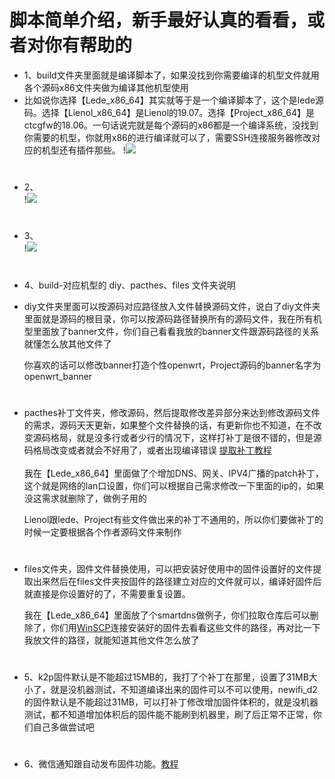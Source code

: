 # 脚本简单介绍，新手最好认真的看看，或者对你有帮助的

- 1、build文件夹里面就是编译脚本了，如果没找到你需要编译的机型文件就用各个源码x86文件夹做为编译其他机型使用<br>
- 比如说你选择【Lede_x86_64】其实就等于是一个编译脚本了，这个是lede源码。选择【Lienol_x86_64】是Lienol的19.07。选择【Project_x86_64】是ctcgfw的18.06。一句话说完就是每个源码的x86都是一个编译系统，没找到你需要的机型，你就用x86的进行编译就可以了，需要SSH连接服务器修改对应的机型还有插件那些。
!<img src="https://github.com/danshui-git/shuoming/blob/master/doc/x1.png" />
#
- 2、<br>
!<img src="https://github.com/danshui-git/shuoming/blob/master/doc/x221.png" />
#
- 3、<br>
!<img src="https://github.com/danshui-git/shuoming/blob/master/doc/331.png" />
#
- 4、build-对应机型的 diy、pacthes、files 文件夹说明

- diy文件夹里面可以按源码对应路径放入文件替换源码文件，说白了diy文件夹里面就是源码的根目录，你可以按源码路径替换所有的源码文件，我在所有机型里面放了banner文件，你们自己看看我放的banner文件跟源码路径的关系就懂怎么放其他文件了<br>


    你喜欢的话可以修改banner打造个性openwrt，Project源码的banner名字为openwrt_banner<br>

#
- pacthes补丁文件夹，修改源码，然后提取修改差异部分来达到修改源码文件的需求，源码天天更新，如果整个文件替换的话，有更新你也不知道，在不改变源码格局，就是没多行或者少行的情况下，这样打补丁是很不错的，但是源码格局改变或者就会不好用了，或者出现编译错误  [提取补丁教程](https://github.com/danshui-git/shuoming/blob/master/buding.md)<br><br>
    我在【Lede_x86_64】里面做了个增加DNS、网关、IPV4广播的patch补丁，这个就是网络的lan口设置，你们可以根据自己需求修改一下里面的ip的，如果没这需求就删除了，做例子用的<br>

    Lienol跟lede、Project有些文件做出来的补丁不通用的，所以你们要做补丁的时候一定要根据各个作者源码文件来制作
#
- files文件夹，固件文件替换使用，可以把安装好使用中的固件设置好的文件提取出来然后在files文件夹按固件的路径建立对应的文件就可以，编译好固件后就直接是你设置好的了，不需要重复设置。<br>
    
    我在【Lede_x86_64】里面放了个smartdns做例子，你们拉取仓库后可以删除了，你们用[WinSCP](https://winscp.net/eng/download.php)连接安装好的固件去看看这些文件的路径，再对比一下我放文件的路径，就能知道其他文件怎么放了
#
- 5、k2p固件默认是不能超过15MB的，我打了个补丁在那里，设置了31MB大小了，就是没机器测试，不知道编译出来的固件可以不可以使用，newifi_d2的固件默认是不能超过31MB，可以打补丁修改增加固件体积的，就是没机器测试，都不知道增加体积后的固件能不能刷到机器里，刷了后正常不正常，你们自己多做尝试吧
#
- 6、微信通知跟自动发布固件功能。[教程](https://github.com/danshui-git/shuoming/blob/master/ms.md)
